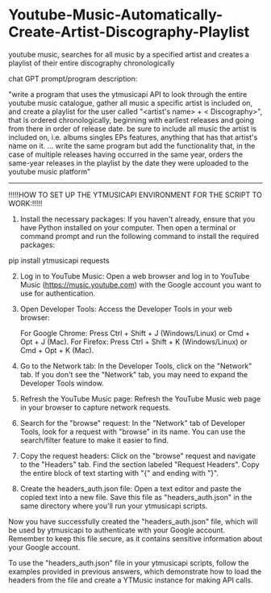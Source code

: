# Youtube-Music-Automatically-Create-Artist-Discography-Playlist
youtube music, searches for all music by a specified artist and creates a playlist of their entire discography chronologically


chat GPT prompt/program description:

"write a program that uses the ytmusicapi API to look through the entire youtube music catalogue, gather all music a specific artist is included on, and create a playlist for the user called "<artist's name> + < Discography>", that is ordered chronologically, beginning with earliest releases and going from there in order of release date. be sure to include all music the artist is included on, i.e. albums singles EPs features, anything that has that artist's name on it.
...
write the same program but add the functionality that, in the case of multiple releases having occurred in the same year, orders the same-year releases in the playlist by the date they were uploaded to the youtube music platform"

--------------------------------------------------------------------------------------------------

!!!!!HOW TO SET UP THE YTMUSICAPI ENVIRONMENT FOR THE SCRIPT TO WORK:!!!!!

1. Install the necessary packages: If you haven't already, ensure that you have Python installed on your computer. Then open a terminal or command prompt and run the following command to install the required packages:

pip install ytmusicapi requests

2. Log in to YouTube Music: Open a web browser and log in to YouTube Music (https://music.youtube.com) with the Google account you want to use for authentication.
3. Open Developer Tools: Access the Developer Tools in your web browser:

    For Google Chrome: Press Ctrl + Shift + J (Windows/Linux) or Cmd + Opt + J (Mac).
    For Firefox: Press Ctrl + Shift + K (Windows/Linux) or Cmd + Opt + K (Mac).
4. Go to the Network tab: In the Developer Tools, click on the "Network" tab. If you don't see the "Network" tab, you may need to expand the Developer Tools window.
5. Refresh the YouTube Music page: Refresh the YouTube Music web page in your browser to capture network requests.
6. Search for the "browse" request: In the "Network" tab of Developer Tools, look for a request with "browse" in its name. You can use the search/filter feature to make it easier to find.
7. Copy the request headers: Click on the "browse" request and navigate to the "Headers" tab. Find the section labeled "Request Headers". Copy the entire block of text starting with "{" and ending with "}".
8. Create the headers_auth.json file: Open a text editor and paste the copied text into a new file. Save this file as "headers_auth.json" in the same directory where you'll run your ytmusicapi scripts.

Now you have successfully created the "headers_auth.json" file, which will be used by ytmusicapi to authenticate with your Google account. Remember to keep this file secure, as it contains sensitive information about your Google account.

To use the "headers_auth.json" file in your ytmusicapi scripts, follow the examples provided in previous answers, which demonstrate how to load the headers from the file and create a YTMusic instance for making API calls.
